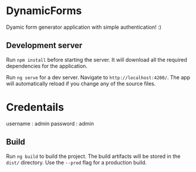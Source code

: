 # DynamicForms

Dyamic form generator application with simple authentication! :)

## Development server

Run `npm install` before starting the server. It will download all the required dependencies for the application.

Run `ng serve` for a dev server. Navigate to `http://localhost:4200/`. The app will automatically reload if you change any of the source files.

# Credentails
username : admin
password : admin

## Build

Run `ng build` to build the project. The build artifacts will be stored in the `dist/` directory. Use the `--prod` flag for a production build.